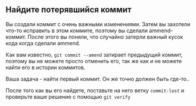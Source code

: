 ## Найдите потерявшийся коммит

Вы создали коммит с очень важными изменениями. Затем вы захотели что-то исправить в этом коммите, поэтому вы сделали ammend-коммит. После этого вы поняли, что случайно затерли важный кусок кода когда сделали ammend.

Как вам известно, `git commit --amend` затирает предыдущий коммит, поэтому вы не можете просто отменить его, так же как и не можете найти его в истории коммитов.

Ваша задача - найти первый коммит. Он же точно должен быть где-то..

После того как вы его найдете, поставьте на него ветку `commit-lost` и проверьте ваше решение с помощью `git verify`
